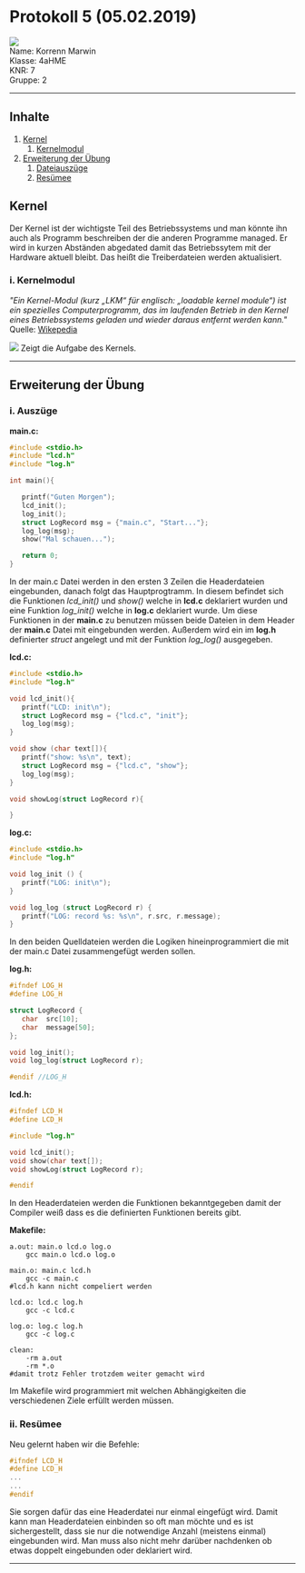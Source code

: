 # Protokoll 5 (05.02.2019)

![](https://www.koerbler.com/neuigkeiten/wp-content/uploads/2013/03/htl-kaindorf.jpg)  
Name: Korrenn Marwin  
Klasse: 4aHME  
KNR: 7  
Gruppe: 2

---
## Inhalte
1. [Kernel](##kernel)
   1. [Kernelmodul](###kernelmodul)
1. [Erweiterung der Übung](##erweiterung-der-übung)
   1. [Dateiauszüge](###dateiauszüge)
   1. [Resümee](###resümee)


## Kernel  

Der Kernel ist der wichtigste Teil des Betriebssystems und man könnte ihn auch als Programm beschreiben der die anderen Programme managed. Er wird in kurzen Abständen abgedated damit das Betriebssytem mit der Hardware aktuell bleibt. Das heißt die Treiberdateien werden aktualisiert.  

### i. Kernelmodul  
*"Ein Kernel-Modul (kurz „LKM“ für englisch: „loadable kernel module“) ist ein spezielles Computerprogramm, das im laufenden Betrieb in den Kernel eines Betriebssystems geladen und wieder daraus entfernt werden kann."*  
Quelle: [Wikepedia](https://de.wikipedia.org/wiki/Kernel-Modul)  

![](https://upload.wikimedia.org/wikipedia/commons/thumb/8/8f/Kernel_Layout.svg/1200px-Kernel_Layout.svg.png)
Zeigt die Aufgabe des Kernels.  

---
## Erweiterung der Übung  

### i. Auszüge  
**main.c:**
```c  
#include <stdio.h>
#include "lcd.h"
#include "log.h"

int main(){

   printf("Guten Morgen");
   lcd_init();
   log_init();
   struct LogRecord msg = {"main.c", "Start..."};
   log_log(msg);
   show("Mal schauen...");

   return 0;
}
```

In der main.c Datei werden in den ersten 3 Zeilen die Headerdateien eingebunden, danach folgt das Hauptprogtramm. In diesem befindet sich die Funktionen *lcd_init()* und *show()* welche in **lcd.c** deklariert wurden und eine Funktion *log_init()* welche in **log.c** deklariert wurde. Um diese Funktionen in der **main.c** zu benutzen müssen beide Dateien in dem Header der **main.c** Datei mit eingebunden werden. Außerdem wird ein im **log.h** definierter *struct* angelegt und mit der Funktion *log_log()* ausgegeben.  

**lcd.c:**
```c
#include <stdio.h>
#include "log.h"

void lcd_init(){
   printf("LCD: init\n");
   struct LogRecord msg = {"lcd.c", "init"};
   log_log(msg);
}

void show (char text[]){
   printf("show: %s\n", text);
   struct LogRecord msg = {"lcd.c", "show"};
   log_log(msg);
}

void showLog(struct LogRecord r){

}
```

**log.c:**
```c
#include <stdio.h>
#include "log.h"

void log_init () {
   printf("LOG: init\n");
}

void log_log (struct LogRecord r) {
   printf("LOG: record %s: %s\n", r.src, r.message);
}
```
In den beiden Quelldateien werden die Logiken hineinprogrammiert die mit der main.c Datei zusammengefügt werden sollen.   

**log.h:**
```c
#ifndef LOG_H
#define LOG_H

struct LogRecord {
   char  src[10];
   char  message[50];
};

void log_init();
void log_log(struct LogRecord r);

#endif //LOG_H
```

**lcd.h:**
```c
#ifndef LCD_H
#define LCD_H

#include "log.h"

void lcd_init();
void show(char text[]);
void showLog(struct LogRecord r);

#endif
```
In den Headerdateien werden die Funktionen bekanntgegeben damit der Compiler weiß dass es die definierten Funktionen bereits gibt.  

**Makefile:**
```make
a.out: main.o lcd.o log.o
	gcc main.o lcd.o log.o

main.o: main.c lcd.h
	gcc -c main.c
#lcd.h kann nicht compeliert werden

lcd.o: lcd.c log.h
	gcc -c lcd.c

log.o: log.c log.h
	gcc -c log.c

clean:
	-rm a.out
	-rm *.o
#damit trotz Fehler trotzdem weiter gemacht wird
```
Im Makefile wird programmiert mit welchen Abhängigkeiten die verschiedenen Ziele erfüllt werden müssen.  

### ii. Resümee  
Neu gelernt haben wir die Befehle:
```c
#ifndef LCD_H
#define LCD_H
...
...
#endif
```
Sie sorgen dafür das eine Headerdatei nur einmal eingefügt wird. Damit kann man Headerdateien einbinden so oft man möchte und es ist sichergestellt, dass sie nur die notwendige Anzahl (meistens einmal) eingebunden wird. Man muss also nicht mehr darüber nachdenken ob etwas doppelt eingebunden oder deklariert wird.  

---
